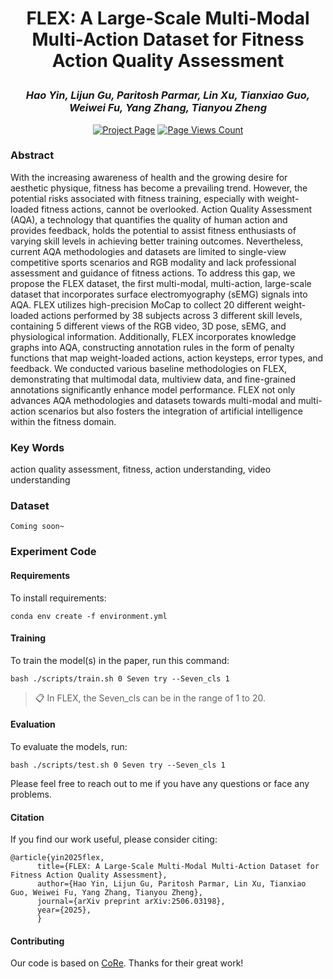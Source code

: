 # <p align="center">FLEX: A Large-Scale Multi-Modal Multi-Action Dataset for Fitness Action Quality Assessment</p>

### <p align="center">*Hao Yin, Lijun Gu, Paritosh Parmar, Lin Xu, Tianxiao Guo, Weiwei Fu, Yang Zhang, Tianyou Zheng*</p>

<p align="center">
  <a href="https://haoyin116.github.io/FLEX_Dataset/"><img src="https://img.shields.io/badge/Project-Page-8A2BE2" alt="Project Page"></a>
  <a href="https://badges.toozhao.com/stats/01JVNNN837B0VMFVDGT55N9NR6" title="Get your own page views count badge on badges.toozhao.com"><img src="https://badges.toozhao.com/badges/01JVNNN837B0VMFVDGT55N9NR6/blue.svg" alt="Page Views Count"></a>
</p>

### Abstract
With the increasing awareness of health and the growing desire for aesthetic physique, fitness has become a prevailing trend. However, the potential risks associated with fitness training, especially with weight-loaded fitness actions, cannot be overlooked. Action Quality Assessment (AQA), a technology that quantifies the quality of human action and provides feedback, holds the potential to assist fitness enthusiasts of varying skill levels in achieving better training outcomes. Nevertheless, current AQA methodologies and datasets are limited to single-view competitive sports scenarios and RGB modality and lack professional assessment and guidance of fitness actions. To address this gap, we propose the FLEX dataset, the first multi-modal, multi-action, large-scale dataset that incorporates surface electromyography (sEMG) signals into AQA. FLEX utilizes high-precision MoCap to collect 20 different weight-loaded actions performed by 38 subjects across 3 different skill levels, containing 5 different views of the RGB video, 3D pose, sEMG, and physiological information. Additionally, FLEX incorporates knowledge graphs into AQA, constructing annotation rules in the form of penalty functions that map weight-loaded actions, action keysteps, error types, and feedback. We conducted various baseline methodologies on FLEX, demonstrating that multimodal data, multiview data, and fine-grained annotations significantly enhance model performance. FLEX not only advances AQA methodologies and datasets towards multi-modal and multi-action scenarios but also fosters the integration of artificial intelligence within the fitness domain.

### Key Words
action quality assessment, fitness, action understanding, video understanding

### Dataset
```
Coming soon~
```

### Experiment Code

#### Requirements

To install requirements:

```setup
conda env create -f environment.yml
```
#### Training

To train the model(s) in the paper, run this command:

```train
bash ./scripts/train.sh 0 Seven try --Seven_cls 1
```

>📋 In FLEX, the Seven_cls can be in the range of 1 to 20. 
#### Evaluation

To evaluate the models, run:

```eval
bash ./scripts/test.sh 0 Seven try --Seven_cls 1
```

Please feel free to reach out to me if you have any questions or face any problems.

#### Citation

If you find our work useful, please consider citing:
```
@article{yin2025flex,
      title={FLEX: A Large-Scale Multi-Modal Multi-Action Dataset for Fitness Action Quality Assessment}, 
      author={Hao Yin, Lijun Gu, Paritosh Parmar, Lin Xu, Tianxiao Guo, Weiwei Fu, Yang Zhang, Tianyou Zheng},
      journal={arXiv preprint arXiv:2506.03198},
      year={2025},
      }
```

#### Contributing

Our code is based on [CoRe](https://github.com/yuxumin/CoRe). Thanks for their great work!
